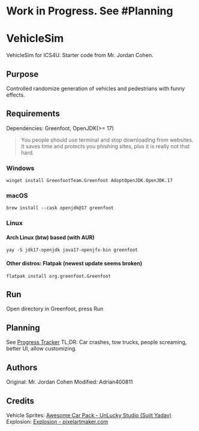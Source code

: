 # Work in Progress. See \#Planning
# VehicleSim
VehicleSim for ICS4U. Starter code from Mr. Jordan Cohen.

## Purpose
Controlled randomize generation of vehicles and pedestrians with funny effects.

## Requirements
Dependencies: Greenfoot, OpenJDK(>= 17)
> You people should use terminal and stop downloading from websites. It saves time and protects you phishing sites, plus it is really not that hard.
### Windows
```winget install GreenfootTeam.Greenfoot AdoptOpenJDK.OpenJDK.17```
### macOS
```brew install --cask openjdk@17 greenfoot```
### Linux
#### Arch Linux (btw) based (with AUR)
```yay -S jdk17-openjdk java17-openjfx-bin greenfoot```
#### Other distros: Flatpak (newest update seems broken)
```flatpak install org.greenfoot.Greenfoot```

## Run
Open directory in Greenfoot, press Run

## Planning
See [Progress Tracker](https://github.com/Adrian400811/VehicleSim/issues/1)
TL;DR: Car crashes, tow trucks, people screaming, better UI, allow customizing.

## Authors
Original: Mr. Jordan Cohen
Modified: Adrian400811

## Credits
Vehicle Sprites: [Awesome Car Pack - UnLucky Studio (Sujit Yadav)](https://unluckystudio.com/game-art-giveaway-7-top-down-vehicles-sprites-pack/)
Explosion: [Explosion - pixelartmaker.com](https://pixelartmaker.com/art/695c3a296d3fc8c)
